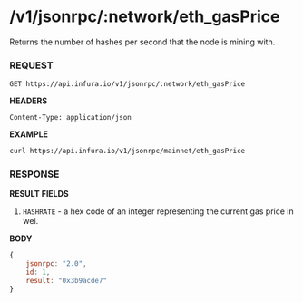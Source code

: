 # /v1/jsonrpc/:network/eth_gasPrice

Returns the number of hashes per second that the node is mining with.

### REQUEST

`GET https://api.infura.io/v1/jsonrpc/:network/eth_gasPrice`

**HEADERS**

`Content-Type: application/json`

**EXAMPLE**
```bash
curl https://api.infura.io/v1/jsonrpc/mainnet/eth_gasPrice
```

### RESPONSE

**RESULT FIELDS**
1. `HASHRATE` - a hex code of an integer representing the current gas price in wei.

**BODY**

```js
{
    jsonrpc: "2.0",
    id: 1,
    result: "0x3b9acde7"
}
```

